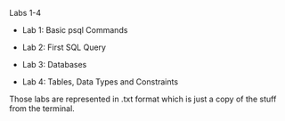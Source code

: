 Labs 1-4


- Lab 1: Basic psql Commands

- Lab 2: First SQL Query

- Lab 3: Databases

- Lab 4: Tables, Data Types and Constraints


Those labs are represented in .txt format which is just a copy of the stuff from the terminal.

